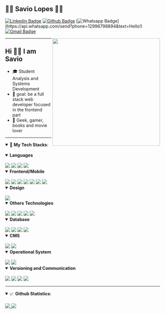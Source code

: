 ## :man_technologist: Savio Lopes 🏳️‍🌈

[![Linkedin Badge](https://img.shields.io/badge/savio-lopes-blue?style=flat-square&logo=Linkedin&logoColor=white&link=https://https://www.linkedin.com/in/savio-lopes/)](https://www.linkedin.com/in/savio-lopes/) 
[![Github Badge](https://img.shields.io/badge/-Github-000?style=flat-square&logo=Github&logoColor=white&link=https://github.com/savio-2-lopes)](https://github.com/savio-2-lopes)
[![Whatsapp Badge](https://img.shields.io/badge/-Whatsapp-4CA143?style=flat-square&labelColor=4CA143&logo=whatsapp&logoColor=white&link=https://api.whatsapp.com/send?phone=12996798894&text=Hello!)](https://api.whatsapp.com/send?phone=12996798894&text=Hello!)
[![Gmail Badge](https://img.shields.io/badge/-Gmail-c14438?style=flat-square&logo=Gmail&logoColor=white&link=mailto:savioaugulopes@gmail.com)](mailto:savioaugulopes@gmail.com)

<img align="right" src="https://whybluehost.com/wp-content/uploads/2020/04/gif-1.gif" width="350px;"/>

----

<h2> Hi 👋🏽 I am Savio </h2>

- 🎓 Student Analysis and Systems Development
- 🎯 goal: be a full stack web developer focused in the frontend part
- 💜 Geek, gamer, books and movie lover

----

<a id="tech"></a>
<details open>
  <summary>🚀 
    <strong>My Tech Stacks</strong>:
  </summary>
  
  <br>

<!-- <p align="left"> -->
<!-- <img src=https://img.shields.io/badge/-Python-2E2EFE?style=flat-square&logo=Python&logoColor=white&link=https://www.python.org/"/>
<img src=https://img.shields.io/badge/-Java-FF0000?style=flat-square&logo=Java&logoColor=white&link=https://www.java.com/pt_BR/"/> 
<img src=http://img.shields.io/badge/-Javascript-C5C204?style=flat-square&logo=Javascript&logoColor=white&link=https://www.javascript.com/"/> 
<img src=http://img.shields.io/badge/-CSS-0000FF?style=flat-square&logo=CSS3&logoColor=white&https://developer.mozilla.org/pt-BR/docs/Web/CSS"/> 
<img src=http://img.shields.io/badge/-HTML-E88726?style=flat-square&logo=HTML5&logoColor=white&link=https://developer.mozilla.org/pt-BR/docs/Web/HTML"/> 
<img src=http://img.shields.io/badge/-PHP-0000FF?style=flat-square&logo=php&logoColor=white&link=https://www.php.net/"/> 
<img src="https://img.shields.io/badge/-Git-FF0000?style=flat-square&logo=git&logoColor=white&link=https://git-scm.com"/> 
<img src="https://img.shields.io/badge/-GitHub-000?style=flat-square&logo=github&logoColor=white&link=https://github.com"/> 
<img src="https://img.shields.io/badge/-Docker-0000FF?style=flat-square&logo=docker&logoColor=white&link=https://www.docker.com/"/>
<img src="https://img.shields.io/badge/-Bootstrap-0000FF?style=flat-square&logo=bootstrap&logoColor=white&link=https://getbootstrap.com/"/>
<img src="https://img.shields.io/badge/-Mongodb-227025?style=flat-square&logo=mongodb&logoColor=white&link=https://www.mongodb.com/"/> 
<img src="https://img.shields.io/badge/-MySQL-0000FF?style=flat-square&logo=MySQL&logoColor=white&link=https://www.mysql.com/"/>
<img src="https://img.shields.io/badge/-React-0000FF?style=flat-square&logo=react&logoColor=white&link=https://pt-br.reactjs.org/"/>
<img src=https://img.shields.io/badge/-Expo-070707?style=flat-square&logo=expo&logoColor=white&link=https://expo.io/"/>
<img src=https://img.shields.io/badge/-Nestjs-FF0000?style=flat-square&logo=nestjs&logoColor=white&link=https://nestjs.com/"/>
<img src=https://img.shields.io/badge/-TypeScript-0000FF?style=flat-square&logo=typescript&logoColor=white&link=https://www.typescriptlang.org/"/>
<img src=https://img.shields.io/badge/-Dart-0000FF?style=flat-square&logo=dart&logoColor=white&link=https://dart.dev/"/>
<img src=https://img.shields.io/badge/-Flutter-0000FF?style=flat-square&logo=flutter&logoColor=white&link=https://flutter.dev/"/>
<img src=https://img.shields.io/badge/-Firebase-E88726?style=flat-square&logo=firebase&logoColor=white&link=https://firebase.google.com/?hl=pt-br"/>

 -->


<details open>
  <summary>
    <strong> Languages</strong> 
 </summary>

<br>

<img src="http://img.shields.io/badge/-Javascript-E88726?style=flat-square&logo=Javascript&logoColor=white&link=https://www.javascript.com/"/> 
<img src="https://img.shields.io/badge/-TypeScript-007ACC?style=flat-square&logo=typescript&link=https://github.com/savio-2-lopes/"/>
<img src="https://img.shields.io/badge/-Python-738ADB?style=flat-square&logo=Python&logoColor=white&link=https://www.python.org/"/>
<img src=http://img.shields.io/badge/-PHP-8993be?style=flat-square&logo=php&logoColor=white&link=https://www.php.net/"/> 
</details>

<details open>
  <summary><strong> Frontend/Mobile</strong> 
 </summary>

<br>

<img src="https://img.shields.io/badge/-HTML5-E34F26?style=flat-square&logo=html5&logoColor=white&link=https://github.com/savio-2-lopes/"/>
<img src="https://img.shields.io/badge/-Dart-0075BA?style=flat-square&logo=dart&logoColor=white&link=https://github.com/savio-2-lopes/"/>
<img src="https://img.shields.io/badge/-CSS3-1572B6?style=flat-square&logo=css3&link=https://github.com/savio-2-lopes/"/>
<img src="https://img.shields.io/badge/-React-1572B6?style=flat-square&logo=react&logoColor=white&link=https://pt-br.reactjs.org/"/>
<img src="https://img.shields.io/badge/-ReactNative-003B57?style=flat-square&logo=react&link=https://github.com/savio-2-lopes/"/>
<img src="https://img.shields.io/badge/-Bootstrap-563d7c?style=flat-square&logo=bootstrap&logoColor=white&link=https://getbootstrap.com/"/>
<img src="https://img.shields.io/badge/-Laravel-fb503b?style=flat-square&logo=laravel&logoColor=white&link=https://getbootstrap.com/"/>

</details>

<details open>
  <summary><strong> Design</strong> 
 </summary>

<br>

<img src="https://img.shields.io/badge/-Figma-86BE3C?style=flat-square&logo=figma&logoColor=white&link=https://github.com/savio-2-lopes/"/>
</details>

<details open>
  <summary><strong> Others Technologies</strong> 
 </summary>

<br>

<img src="https://img.shields.io/badge/-Gradle-02303A?style=flat-square&logo=Gradle&link=https://github.com/savio-2-lopes/"/>
<img src="https://img.shields.io/badge/-Nodejs-003B57?style=flat-square&logo=Node.js&link=https://github.com/savio-2-lopes/"/>
<img src="https://img.shields.io/badge/-Insomnia-5849BE?style=flat-square&logo=Insomnia&link=https://github.com/savio-2-lopes/"/>
<img src="https://img.shields.io/badge/-Docker-0078D6?style=flat-square&logo=docker&logoColor=white&link=https://www.docker.com/"/>
<img src="https://img.shields.io/badge/-Nestjs-FF0000?style=flat-square&logo=nestjs&logoColor=white&link=https://nestjs.com/"/>
</details>

<details open>
  <summary><strong> Database</strong> 
 </summary>

<br>

<img src="https://img.shields.io/badge/-Mongodb-227025?style=flat-square&logo=mongodb&logoColor=white&link=https://www.mongodb.com/"/> 
<img src="https://img.shields.io/badge/-MySQL-0078D6?style=flat-square&logo=MySQL&logoColor=white&link=https://www.mysql.com/"/>
<img src="https://img.shields.io/badge/-SQLite-003B57?style=flat-square&logo=sqlite&link=https://github.com/savio-2-lopes/"/>
<img src="https://img.shields.io/badge/-Firebase-E88726?style=flat-square&logo=firebase&logoColor=white&link=https://firebase.google.com/?hl=pt-br"/>
</details>

<details open>
  <summary><strong> CMS</strong> 
 </summary>

<br>

<img src="https://img.shields.io/badge/-Joomla-86BE3C?style=flat-square&logo=Joomla&logoColor=white&link=https://github.com/savio-2-lopes/"/>
<img src="https://img.shields.io/badge/-Wordpress-21759B?style=flat-square&logo=Wordpress&link=https://github.com/savio-2-lopes/"/>
</details>

<details open>
  <summary><strong> Operational System</strong> 
 </summary>

<br>

<img src="https://img.shields.io/badge/-Linux-333333?style=flat-square&logo=Linux&logoColor=white&link=https://github.com/savio-2-lopes/"/>
<img src="https://img.shields.io/badge/-Windows-0078D6?style=flat-square&logo=Windows&link=https://github.com/savio-2-lopes/"/>
</details>

<details open>
  <summary><strong> Versioning and Communication</strong> 
 </summary>

<br>

<img src="https://img.shields.io/badge/-Git-FF0000?style=flat-square&logo=git&logoColor=white&link=https://git-scm.com"/> 
<img src="https://img.shields.io/badge/-GitHub-181717?style=flat-square&logo=github&link=https://github.com/savio-2-lopes/"/>
<img src="https://img.shields.io/badge/-Discord-738ADB?style=flat-square&logo=Discord&logoColor=white&link=https://github.com/savio-2-lopes/"/>
<img src="https://img.shields.io/badge/-Slack-4A154B?style=flat-square&logo=Slack&link=https://github.com/savio-2-lopes/"/>
</details>

</p>
</details>

<a id="skill"></a>

----

<details open>
  <summary>📈 <b>Github Statistics</b>:</summary>
  
  <br>
  
  <div align="left"> 
     <a href="">
      <img src="https://github-readme-stats.vercel.app/api?username=savio-2-lopes&show_icons=true&include_all_commits=true&count_private=true&&hide=issues&theme=tokyonight"/>
    </a>
    <a href="">
      <img src="https://github-readme-stats.vercel.app/api/top-langs/?username=savio-2-lopes&layout=compact&theme=tokyonight">
    </a>
</div
<br/>
</details>
  
